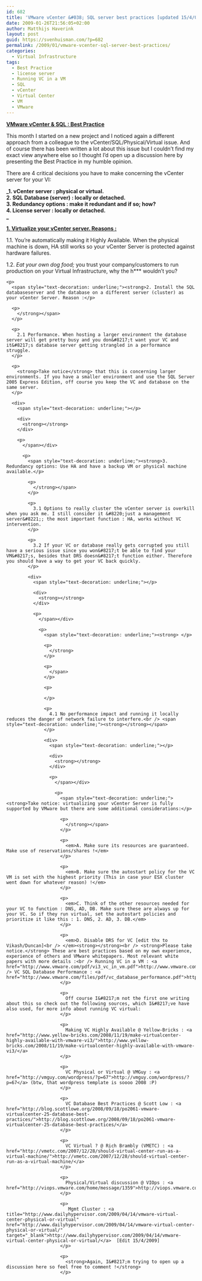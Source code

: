```yaml
---
id: 682
title: 'VMware vCenter &#038; SQL server best practices [updated 15/4/09]'
date: 2009-01-26T21:56:05+02:00
author: Matthijs Haverink
layout: post
guid: https://svenhuisman.com/?p=682
permalink: /2009/01/vmware-vcenter-sql-server-best-practices/
categories:
  - Virtual Infrastructure
tags:
  - Best Practice
  - license server
  - Running VC in a VM
  - SQL
  - vCenter
  - Virtual Center
  - VM
  - VMware
---
```

**<span style="text-decoration: underline;">VMware vCenter & SQL : Best Practice</span>**

This month I started on a new project and I noticed again a different approach from a colleague to the vCenter/SQL/Physical/Virtual issue. And of course there has been written a lot about this issue but I couldn&#8217;t find my exact view anywhere else so I thought I&#8217;d open up a discussion here by presenting the Best Practice in my humble opinion.

There are 4 critical decisions you have to make concerning the vCenter server for your VI:

**_1. vCenter server : physical or virtual.  
2. SQL Database (server) : locally or detached.  
3. Redundancy options : make it redundant and if so; how?  
4. License server : locally or detached.  
_** 

<!--more-->

  
<span style="text-decoration: underline;"><strong>1. Virtualize your vCenter server. Reasons :</strong></span>

1.1. You&#8217;re automatically making it Highly Available. When the physical machine is down, HA still works so your vCenter Server is protected against hardware failures.

1.2. _Eat your own dog food;_ you trust your company/customers to run production on your Virtual Infrastructure, why the h\*** wouldn&#8217;t you?

<div>
  <span style="text-decoration: underline;"></p> 
  
  <div>
    <strong></strong>
  </div>
  
  <p>
    </span></div> 
    
    <p>
      <span style="text-decoration: underline;"><strong>2. Install the SQL databaseserver and the database on a different server (cluster) as your vCenter Server. Reason :</p> 
      
      <p>
        </strong></span>
      </p>
      
      <p>
        2.1 Performance. When hosting a larger environment the database server will get pretty busy and you don&#8217;t want your VC and it&#8217;s database server getting strangled in a performance struggle.
      </p>
      
      <p>
        <strong>Take notice</strong> that this is concerning larger environments. If you have a smaller environment and use the SQL Server 2005 Express Edition, off course you keep the VC and database on the same server.
      </p>
      
      <div>
        <span style="text-decoration: underline;"></p> 
        
        <div>
          <strong></strong>
        </div>
        
        <p>
          </span></div> 
          
          <p>
            <span style="text-decoration: underline;"><strong>3. Redundancy options: Use HA and have a backup VM or physical machine available.</p> 
            
            <p>
              </strong></span>
            </p>
            
            <p>
              3.1 Options to really cluster the vCenter server is overkill when you ask me. I still consider it &#8220;just a management server&#8221;; the most important function : HA, works without VC intervention.
            </p>
            
            <p>
              3.2 If your VC or database really gets corrupted you still have a serious issue since you won&#8217;t be able to find your VM&#8217;s, besides that DRS doesn&#8217;t function either. Therefore you should have a way to get your VC back quickly.
            </p>
            
            <div>
              <span style="text-decoration: underline;"></p> 
              
              <div>
                <strong></strong>
              </div>
              
              <p>
                </span></div> 
                
                <p>
                  <span style="text-decoration: underline;"><strong> </p> 
                  
                  <p>
                    </strong> 
                  </p>
                  
                  <p>
                    </span>
                  </p>
                  
                  <p>
                     
                  </p>
                  
                  <p>
                    4.1 No performance impact and running it locally reduces the danger of network failure to interfere.<br /> <span style="text-decoration: underline;"><strong></strong></span>
                  </p>
                  
                  <div>
                    <span style="text-decoration: underline;"></p> 
                    
                    <div>
                      <strong></strong>
                    </div>
                    
                    <p>
                      </span></div> 
                      
                      <p>
                        <span style="text-decoration: underline;"><strong>Take notice: virtualizing your vCenter Server is fully supported by VMware but there are some additional considerations:</p> 
                        
                        <p>
                          </strong></span>
                        </p>
                        
                        <p>
                          <em>A. Make sure its resources are guaranteed. Make use of reservations/shares !</em>
                        </p>
                        
                        <p>
                          <em>B. Make sure the autostart policy for the VC VM is set with the highest priority (This in case your ESX cluster went down for whatever reason) !</em>
                        </p>
                        
                        <p>
                          <em>C. Think of the other resources needed for your VC to function : DNS, AD, DB. Make sure these are always up for your VC. So if they run virtual, set the autostart policies and prioritize it like this : 1. DNS, 2. AD, 3. DB.</em>
                        </p>
                        
                        <p>
                          <em>D. Disable DRS for VC [edit thx to Vikash/Duncan]<br /> </em><strong></strong><br /> <strong>Please take notice.</strong> These are best practices based on my own experience, experience of others and VMware whitepapers. Most relevant white papers with more details :<br /> Running VC in a VM : <a href="http://www.vmware.com/pdf/vi3_vc_in_vm.pdf">http://www.vmware.com/pdf/vi3_vc_in_vm.pdf</a> <br /> VC SQL Database Performance : <a href="http://www.vmware.com/files/pdf/vc_database_performance.pdf">http://www.vmware.com/files/pdf/vc_database_performance.pdf</a>.
                        </p>
                        
                        <p>
                          Off course I&#8217;m not the first one writing about this so check out the following sources, which I&#8217;ve have also used, for more info about running VC virtual:
                        </p>
                        
                        <p>
                          Making VC Highly Available @ Yellow-Bricks : <a href="http://www.yellow-bricks.com/2008/11/19/make-virtualcenter-highly-available-with-vmware-vi3/">http://www.yellow-bricks.com/2008/11/19/make-virtualcenter-highly-available-with-vmware-vi3/</a>
                        </p>
                        
                        <p>
                          VC Physical or Virtual @ VMGuy : <a href="http://vmguy.com/wordpress/?p=67">http://vmguy.com/wordpress/?p=67</a> (btw, that wordpress template is soooo 2008 :P)
                        </p>
                        
                        <p>
                          VC Database Best Practices @ Scott Low : <a href="http://blog.scottlowe.org/2008/09/18/po2061-vmware-virtualcenter-25-database-best-practices/">http://blog.scottlowe.org/2008/09/18/po2061-vmware-virtualcenter-25-database-best-practices/</a>
                        </p>
                        
                        <p>
                          VC Virtual ? @ Rich Brambly (VMETC) : <a href="http://vmetc.com/2007/12/28/should-virtual-center-run-as-a-virtual-machine/">http://vmetc.com/2007/12/28/should-virtual-center-run-as-a-virtual-machine/</a>
                        </p>
                        
                        <p>
                          Physical/Virtual discussion @ VIOps : <a href="http://viops.vmware.com/home/message/1359">http://viops.vmware.com/home/message/1359</a>
                        </p>
                        
                        <p>
                           Mgmt Cluster : <a title="http://www.dailyhypervisor.com/2009/04/14/vmware-virtual-center-physical-or-virtual" href="http://www.dailyhypervisor.com/2009/04/14/vmware-virtual-center-physical-or-virtual/" target="_blank">http://www.dailyhypervisor.com/2009/04/14/vmware-virtual-center-physical-or-virtual/</a>  [Edit 15/4/2009]
                        </p>
                        
                        <p>
                          <strong>Again, I&#8217;m trying to open up a discussion here so feel free to comment !</strong>
                        </p>